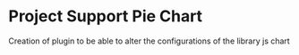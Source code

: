 # Project Support Pie Chart

Creation of plugin to be able to alter the configurations of the library js chart
